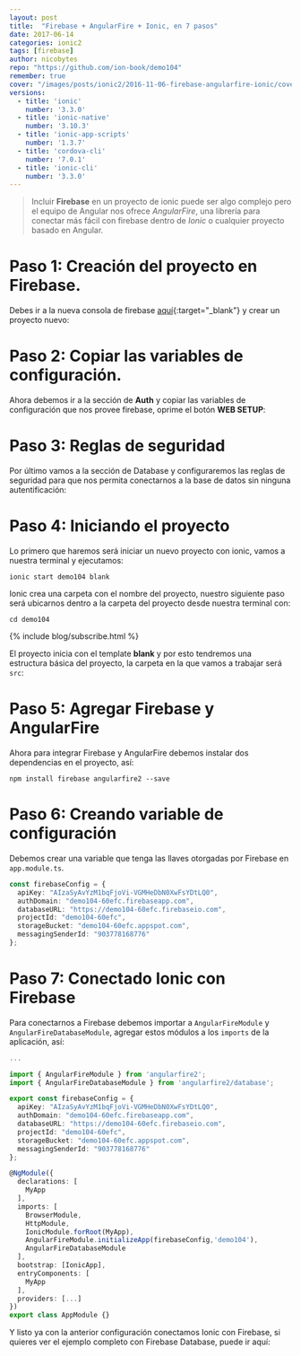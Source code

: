 ```yaml
---
layout: post
title:  "Firebase + AngularFire + Ionic, en 7 pasos"
date: 2017-06-14
categories: ionic2
tags: [firebase]
author: nicobytes
repo: "https://github.com/ion-book/demo104"
remember: true
cover: "/images/posts/ionic2/2016-11-06-firebase-angularfire-ionic/cover.jpg"
versions:
  - title: 'ionic'
    number: '3.3.0'
  - title: 'ionic-native'
    number: '3.10.3'
  - title: 'ionic-app-scripts'
    number: '1.3.7'
  - title: 'cordova-cli'
    number: '7.0.1'
  - title: 'ionic-cli'
    number: '3.3.0'
---
```


> Incluir **Firebase** en un proyecto de ionic puede ser algo complejo pero el equipo de Angular nos ofrece *AngularFire*, una librería para conectar más fácil con firebase dentro de *Ionic* o cualquier proyecto basado en Angular.

<amp-img width="1024" height="512" layout="responsive" src="/images/posts/ionic2/2016-11-06-firebase-angularfire-ionic/cover.jpg"></amp-img>

# Paso 1: Creación del proyecto en Firebase.

Debes ir a la nueva consola de firebase [aquí](https://console.firebase.google.com){:target="_blank"} y crear un proyecto nuevo:

<amp-img width="999" height="572" layout="responsive" src="/images/posts/ionic2/2016-08-02-firebase-database-and-ionic/screen.png" alt="firebase-database-and-ionic-2"></amp-img>

# Paso 2: Copiar las variables de configuración.

Ahora debemos ir a la sección de **Auth** y copiar las variables de configuración que nos provee firebase, oprime el botón **WEB SETUP**:

<amp-img width="1015" height="573" layout="responsive" src="/images/posts/ionic2/2016-08-02-firebase-database-and-ionic/screen1.png" alt="firebase-database-and-ionic-2"></amp-img>

# Paso 3: Reglas de seguridad

Por último vamos a la sección de Database y configuraremos las reglas de seguridad para que nos permita conectarnos a la base de datos sin ninguna autentificación:

<amp-img width="1015" height="575" layout="responsive" src="/images/posts/ionic2/2016-08-02-firebase-database-and-ionic/screen2.png" alt="firebase-database-and-ionic-2"></amp-img>

# Paso 4: Iniciando el proyecto

Lo primero que haremos será iniciar un nuevo proyecto con ionic, vamos a nuestra terminal y ejecutamos:

```
ionic start demo104 blank
```

Ionic crea una carpeta con el nombre del proyecto, nuestro siguiente paso será ubicarnos dentro a la carpeta del proyecto desde nuestra terminal con:

```
cd demo104
```
{% include blog/subscribe.html %}

El proyecto inicia con el template **blank** y por esto tendremos una estructura básica del proyecto, la carpeta en la que vamos a trabajar será `src`:

<div class="row">
  <div class="col col-100 col-md-50 col-lg-50">
    <amp-img width="376" height="183" layout="responsive" src="/images/posts/ionic2/2016-07-11-camera-and-ionic/tree1.png"></amp-img>
  </div>
</div>

# Paso 5: Agregar Firebase y AngularFire

Ahora para integrar Firebase y AngularFire debemos instalar dos dependencias en el proyecto, así:

```
npm install firebase angularfire2 --save
```

# Paso 6: Creando variable de configuración

Debemos crear una variable que tenga las llaves otorgadas por Firebase en `app.module.ts`.

```ts
const firebaseConfig = {
  apiKey: "AIzaSyAvYzM1bqFjoVi-VGMHeDbN0XwFsYDtLQ0",
  authDomain: "demo104-60efc.firebaseapp.com",
  databaseURL: "https://demo104-60efc.firebaseio.com",
  projectId: "demo104-60efc",
  storageBucket: "demo104-60efc.appspot.com",
  messagingSenderId: "903778168776"
};
```

# Paso 7: Conectado Ionic con Firebase

Para conectarnos a Firebase debemos importar a `AngularFireModule` y `AngularFireDatabaseModule`, agregar estos módulos a los `imports` de la aplicación, así:

```ts
...

import { AngularFireModule } from 'angularfire2';
import { AngularFireDatabaseModule } from 'angularfire2/database';

export const firebaseConfig = {
  apiKey: "AIzaSyAvYzM1bqFjoVi-VGMHeDbN0XwFsYDtLQ0",
  authDomain: "demo104-60efc.firebaseapp.com",
  databaseURL: "https://demo104-60efc.firebaseio.com",
  projectId: "demo104-60efc",
  storageBucket: "demo104-60efc.appspot.com",
  messagingSenderId: "903778168776"
};

@NgModule({
  declarations: [
    MyApp
  ],
  imports: [
    BrowserModule,
    HttpModule,
    IonicModule.forRoot(MyApp),
    AngularFireModule.initializeApp(firebaseConfig,'demo104'),
    AngularFireDatabaseModule
  ],
  bootstrap: [IonicApp],
  entryComponents: [
    MyApp
  ],
  providers: [...]
})
export class AppModule {}
```

Y listo ya con la anterior configuración conectamos Ionic con Firebase, si quieres ver el ejemplo completo con Firebase Database, puede ir aquí:

<a href="https://www.ion-book.com/blog/ionic2/firebase-database-and-ionic/" target="_blank"><amp-img width="1280" height="720" layout="responsive" src="/images/posts/ionic2/2016-08-02-firebase-database-and-ionic/cover.jpg"></amp-img></a> 
